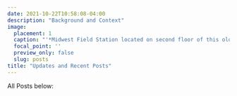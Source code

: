 ```yaml
---
date: 2021-10-22T10:58:08-04:00
description: "Background and Context"
image:
  placement: 1
  caption: "'*Midwest Field Station located on second floor of this old Bank Building*'"
  focal_point: ''
  preview_only: false
  slug: posts
title: "Updates and Recent Posts"
---
```



All Posts below: 
